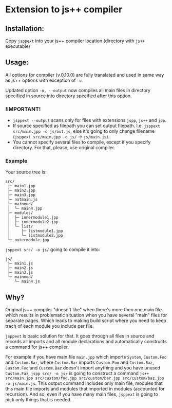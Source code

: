 # Extension to js++ compiler

## Installation:

Copy `jsppext` into your js++ compiler location (directory with `js++` executable)

## Usage: 
All options for compiler (v.0.10.0) are fully translated and used in same way as js++ options with exception of `-o`.

Updated option `-o, --output` now compiles all main files in directory specified in source 
into directory specified after this option.

### !IMPORTANT!
- `jsppext --output` scans only for files with extensions `jspp`, `js++` and `jpp`.
- If source specified as filepath you can set output filepath. I.e. `jsppext src/main.jpp -o js/out.js`, else it's going to only change filename (`jsppext src/main.jpp -o js/` -> `js/main.js`).
- You cannot specify several files to compile, except if you specify directory. For that, please, use original compiler.

### Example
Your source tree is:
```
src/
 ├─ main1.jpp
 ├─ main2.jpp
 ├─ main3.jpp
 ├─ notmain.js
 ├─ mainmod/
 │  └─ main4.jpp
 ├─ modules/
 │  ├─ innermodule1.jpp
 │  ├─ innermodule2.jpp
 │  └─ list/
 │     ├─ listmodule1.jpp
 │     └─ listmodule2.jpp
 └─ outermodule.jpp
```

`jsppext src/ -o js/` going to compile it into:

```
js/
 ├─ main1.js
 ├─ main2.js
 ├─ main3.js
 └─ mainmod/
    └─ main4.js
```

## Why?

Original js++ compiler "doesn't like" when there's more then one main file which results in 
problematic situation when you have several "main" files for separate pages. Which leads to
making build script where you need to keep trach of each module you include per file.

`jsppext` is basic solution for that. It goes through all files in source and records all 
imports and all module declarations and automatically constructs a command for js++ compiler.

For example if you have main file `main.jpp` which imports `System`, `Custom.Foo` and `Custom.Bar`, where `Custom.Bar` imports `Custom.Foo` and `Custom.Baz`, `Custom.Foo` and `Custom.Baz` doesn't import anything and you have unused `Custom.Faz`, `jspp src/ -o js/` is going to construct a command `js++ src/main.jpp src/custom/foo.jpp src/custom/bar.jpp src/custom/baz.jpp -o js/main.js`. This output command includes only main file, modules that this main file imports and modules that imported in modules (accounted for recursion). And so, even if you have many main files, `jsppext` is going to pick only things that is needed.